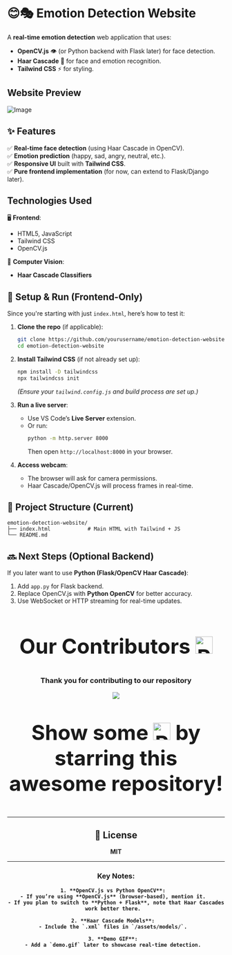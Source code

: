 # 😊🎭 Emotion Detection Website  

A **real-time emotion detection** web application that uses:  
- **OpenCV.js** 👁️ (or Python backend with Flask later) for face detection.  
- **Haar Cascade** 🎨 for face and emotion recognition.  
- **Tailwind CSS** ⚡ for styling.  

## Website Preview
![Image](https://github.com/user-attachments/assets/24668812-fd30-42a2-ae3e-ca290e303cea)   

## ✨ Features  
✅ **Real-time face detection** (using Haar Cascade in OpenCV).  
✅ **Emotion prediction** (happy, sad, angry, neutral, etc.).  
✅ **Responsive UI** built with **Tailwind CSS**.  
✅ **Pure frontend implementation** (for now, can extend to Flask/Django later).  

## Technologies Used  
🖥 **Frontend**:  
- HTML5, JavaScript  
- Tailwind CSS
- OpenCV.js

🤖 **Computer Vision**:  
- **Haar Cascade Classifiers**

## 🚀 Setup & Run (Frontend-Only)  
Since you're starting with just `index.html`, here’s how to test it:  

1. **Clone the repo** (if applicable):  
   ```bash
   git clone https://github.com/yourusername/emotion-detection-website.git
   cd emotion-detection-website
   ```

2. **Install Tailwind CSS** (if not already set up):  
   ```bash
   npm install -D tailwindcss
   npx tailwindcss init
   ```
   *(Ensure your `tailwind.config.js` and build process are set up.)*  

3. **Run a live server**:  
   - Use VS Code’s **Live Server** extension.  
   - Or run:  
     ```bash
     python -m http.server 8000
     ```
     Then open `http://localhost:8000` in your browser.  

4. **Access webcam**:  
   - The browser will ask for camera permissions.  
   - Haar Cascade/OpenCV.js will process frames in real-time.  

## 📂 Project Structure (Current)  
```
emotion-detection-website/
├── index.html            # Main HTML with Tailwind + JS
└── README.md
```

## 🔜 Next Steps (Optional Backend)  
If you later want to use **Python (Flask/OpenCV Haar Cascade)**:  
1. Add `app.py` for Flask backend.  
2. Replace OpenCV.js with **Python OpenCV** for better accuracy.  
3. Use WebSocket or HTTP streaming for real-time updates.  

<div align="center">
  <h2 style="font-size:3rem;">Our Contributors <img src="https://raw.githubusercontent.com/Tarikul-Islam-Anik/Animated-Fluent-Emojis/master/Emojis/Smilies/Red%20Heart.png" alt="Red Heart" width="40" height="40" /></h2>
  <h3>Thank you for contributing to our repository</h3>

<a href="https://github.com/ak-0283/Minor-Project-4th-Sem./graphs/contributors">
<img src="https://contributors-img.web.app/image?repo=ak-0283/Minor-Project-4th-Sem."/> </a>
<p style="font-family:var(--ff-philosopher);font-size:3rem;"><b> Show some <img src="https://raw.githubusercontent.com/Tarikul-Islam-Anik/Animated-Fluent-Emojis/master/Emojis/Smilies/Red%20Heart.png" alt="Red Heart" width="40" height="40" /> by starring this awesome repository!


---

## 📜 License  
MIT  

---

### Key Notes:
```
1. **OpenCV.js vs Python OpenCV**:  
- If you’re using **OpenCV.js** (browser-based), mention it.  
- If you plan to switch to **Python + Flask**, note that Haar Cascades work better there.  

2. **Haar Cascade Models**:  
- Include the `.xml` files in `/assets/models/`.  

3. **Demo GIF**:  
- Add a `demo.gif` later to showcase real-time detection.  
```
